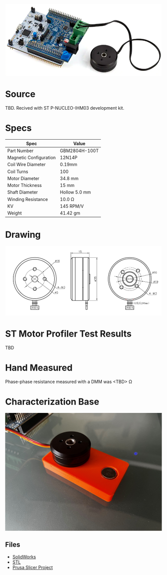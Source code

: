
![image](image.png)

# Source

TBD.  Recived with ST P-NUCLEO-IHM03 development kit.

# Specs

| Spec | Value |
| ---- | --- |
| Part Number | GBM2804H-100T |
| Magnetic Configuration | 12N14P |
| Coil Wire Diameter | 0.19mm |
| Coil Turns | 100 |
| Motor Diameter | 34.8 mm |
| Motor Thickness | 15 mm |
| Shaft Diameter | Hollow 5.0 mm |
| Winding Resistance |10.0 Ω |
| KV | 145 RPM/V |
| Weight | 41.42 gm |

# Drawing

![Drawing](2804-drawing.png)

# ST Motor Profiler Test Results

TBD

<!--- ![Profiler Results](st-motor-profiler-results.PNG) --->

# Hand Measured

Phase-phase resistance measured with a DMM was \<TBD\> Ω

<!--- 
> **Note**
>
> Based on hand mesaurement, it looks like ST reports the single phase resistance, while the motor spec lists the phase-phase resistance.
--->

# Characterization Base

![Base Image](2804-base.png)

## Files

* [SolidWorks](2804h-100t/2804-base.SLDPRT)
* [STL](2804h-100t/2804-base.STL)
* [Prusa Slicer Project](2804h-100t/2804-base.3mf)

